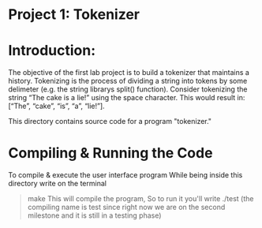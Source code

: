 Project 1: Tokenizer
====================
# Introduction:

 The objective of the first lab project is to build a tokenizer that maintains a history. 
 Tokenizing is the process of dividing a string into tokens by some delimeter (e.g. the string librarys split() function). 
 Consider tokenizing the string “The cake is a lie!” using the space character. 
 This would result in: [“The”, “cake”, “is”, “a”, “lie!”].
 
 This directory contains source code for a program "tokenizer." 

# Compiling & Running the Code
To compile & execute the user interface program
While being inside this directory write on the terminal 
> make
> This will compile the program, So to run it you'll write
> ./test 
> (the compiling name is test since right now we are on the second milestone and it is still in a testing phase)

